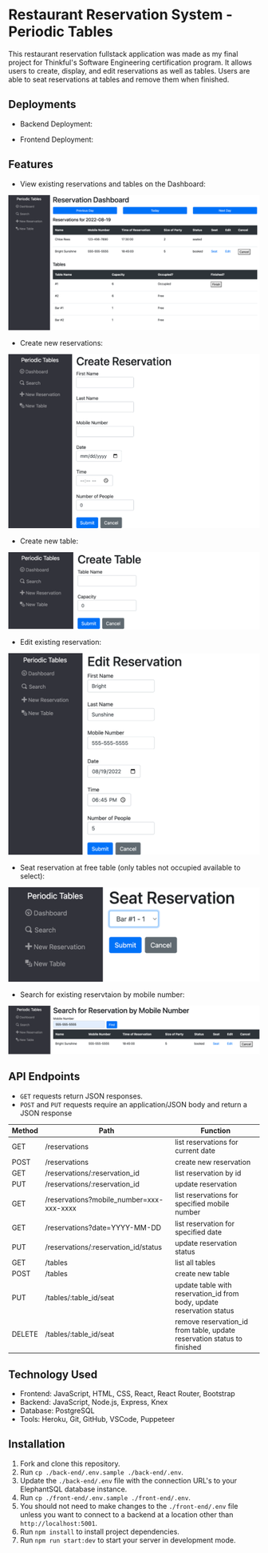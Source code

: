 # Restaurant Reservation System - Periodic Tables

This restaurant reservation fullstack application was made as my final project for Thinkful's Software Engineering certification program. It allows users to create, display, and edit reservations as well as tables. Users are able to seat reservations at tables and remove them when finished. 

## Deployments

 - Backend Deployment: 

 - Frontend Deployment: 

## Features

 - View existing reservations and tables on the Dashboard:
 
 ![Dashboard view](/screenshots/dashboard.png "Dashboard")
 
 - Create new reservations:
 
 ![New reservation form](/screenshots/create-reservation.png "New reservation form")
 
 - Create new table: 
 
 ![New table form](/screenshots/create-table.png "New table form")
 
 - Edit existing reservation:
 
 ![Edit reservation form](/screenshots/edit-reservation.png "Edit reservation form")
 
 - Seat reservation at free table (only tables not occupied available to select):
 
 ![Seat reservation form](/screenshots/seat.png "Seat reservation form")
 
 - Search for existing reservtaion by mobile number:
 
 ![Search by mobile number](/screenshots/search.png "Search by mobile number")

## API Endpoints

 - `GET` requests return JSON responses.
 - `POST` and `PUT` requests require an application/JSON body and return a JSON response

| Method | Path | Function |
| ----------- | ----------- | ----------- |
| GET | /reservations | list reservations for current date |
| POST | /reservations | create new reservation |
| GET | /reservations/:reservation_id | list reservation by id |
| PUT | /reservations/:reservation_id | update reservation |
| GET | /reservations?mobile_number=xxx-xxx-xxxx | list reservations for specified mobile number |
| GET | /reservations?date=YYYY-MM-DD | list reservation for specified date |
| PUT | /reservations/:reservation_id/status | update reservation status |
| GET | /tables | list all tables |
| POST | /tables | create new table |
| PUT | /tables/:table_id/seat | update table with reservation_id from body, update reservation status |
| DELETE | /tables/:table_id/seat | remove reservation_id from table, update reservation status to finished |

## Technology Used

 - Frontend: JavaScript, HTML, CSS, React, React Router, Bootstrap
 - Backend: JavaScript, Node.js, Express, Knex
 - Database: PostgreSQL
 - Tools: Heroku, Git, GitHub, VSCode, Puppeteer

## Installation

1. Fork and clone this repository.
1. Run `cp ./back-end/.env.sample ./back-end/.env`.
1. Update the `./back-end/.env` file with the connection URL's to your ElephantSQL database instance.
1. Run `cp ./front-end/.env.sample ./front-end/.env`.
1. You should not need to make changes to the `./front-end/.env` file unless you want to connect to a backend at a location other than `http://localhost:5001`.
1. Run `npm install` to install project dependencies.
1. Run `npm run start:dev` to start your server in development mode.
